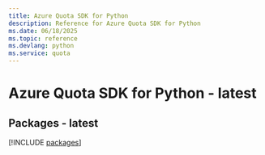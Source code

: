 ```yaml
---
title: Azure Quota SDK for Python
description: Reference for Azure Quota SDK for Python
ms.date: 06/18/2025
ms.topic: reference
ms.devlang: python
ms.service: quota
---
```

# Azure Quota SDK for Python - latest
## Packages - latest
[!INCLUDE [packages](quota-index.md)]